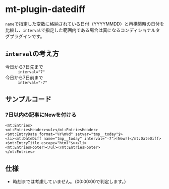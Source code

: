 # mt-plugin-datediff

`name`で指定した変数に格納されている日付（YYYYMMDD）と再構築時の日付を比較し、`interval`で指定した範囲内である場合は真になるコンディショナルタグプラグインです。

## `interval`の考え方

<dl>
<dt>今日から7日先まで</dt>
<dd><code>interval="7"</code></dd>
<dt>今日から7日前まで</dt>
<dd><code>interval="-7"</code></dd>
</dl>

## サンプルコード

### 7日以内の記事にNewを付ける

```
<mt:Entries>
<mt:EntriesHeader><ul></mt:EntriesHeader>
<$mt:EntryDate format="%Y%m%d" setvar="tmp__today"$>
<li><mt:DateDiff name="tmp__today" interval="-7">[New!]</mt:DateDiff> <$mt:EntryTitle escape="html"$></li>
<mt:EntriesFooter></ul></mt:EntriesFooter>
</mt:Entries>
```

## 仕様

- 時刻までは考慮していません。（00:00:00で判定します。）